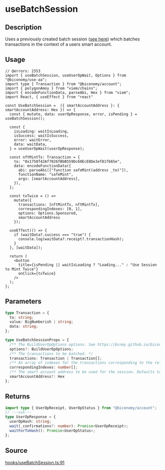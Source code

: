 # useBatchSession

## Description

Uses a previously created batch session ([see here](./useCreateBatchSession.md)) which batches transactions in the context of a users smart account.

## Usage

```tsx twoslash
// @errors: 2353
import { useBatchSession, useUserOpWait, Options } from "@biconomy/use-aa";
import type { Transaction } from "@biconomy/account";
import { polygonAmoy } from "viem/chains";
import { encodeFunctionData, parseAbi, Hex } from "viem";
import React, { useEffect } from "react"

const UseBatchSession =  ({ smartAccountAddress }: { smartAccountAddress: Hex }) => {
  const { mutate, data: userOpResponse, error, isPending } = useBatchSession();

  const {
    isLoading: waitIsLoading,
    isSuccess: waitIsSuccess,
    error: waitError,
    data: waitData,
  } = useUserOpWait(userOpResponse);

  const nftMintTx: Transaction = {
    to: "0x1758f42Af7026fBbB559Dc60EcE0De3ef81f665e",
    data: encodeFunctionData({
      abi: parseAbi(["function safeMint(address _to)"]),
      functionName: "safeMint",
      args: [smartAccountAddress],
    }),
  };

  const txTwice = () =>
    mutate({
      transactions: [nftMintTx, nftMintTx],
      correspondingIndexes: [0, 1],
      options: Options.Sponsored,
      smartAccountAddress
    });

  useEffect(() => {
    if (waitData?.success === "true") {
      console.log(waitData?.receipt?.transactionHash);
    }
  }, [waitData]);

  return (
    <button
      title={isPending || waitIsLoading ? "Loading..." : "Use Session to Mint Twice"}
      onClick={txTwice}
    />
  );
};
```


## Parameters

```ts
type Transaction = {
  to: string;
  value: BigNumberish | string;
  data: string;
};

type UseBatchSessionProps = {
  /** The BuildUserOpOptions options. See https://bcnmy.github.io/biconomy-client-sdk/types/BuildUserOpOptions.html for further detail */
  options?: BuildUserOpOptions;
  /** The transactions to be batched. */
  transactions: Transaction | Transaction[];
  /** An array of indexes for the transactions corresponding to the relevant session IDs. */
  correspondingIndexes: number[];
  /** The smart account address to be used for the session. Defaults to the connected smartAccount. */
  smartAccountAddress?: Hex
};
```

## Returns

```ts twoslash
import type { UserOpReceipt, UserOpStatus } from "@biconomy/account";
// ---cut---
type UserOpResponse = {
  userOpHash: string;
  wait(_confirmations?: number): Promise<UserOpReceipt>;
  waitForTxHash(): Promise<UserOpStatus>;
};
```

## Source

[hooks/useBatchSession.ts:91](https://github.com/bcnmy/useAA/blob/main/src/hooks/useBatchSession.ts#L91)
